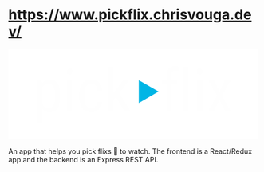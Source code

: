 # https://www.pickflix.chrisvouga.dev/

![icon](frontend/public/assets/logo.png)

An app that helps you pick flixs 🍿 to watch.
The frontend is a React/Redux app and the backend is an Express REST API.

